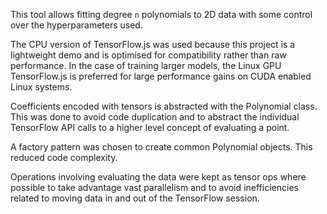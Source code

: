 This tool allows fitting degree `n` polynomials to 2D data with some control over the hyperparameters used.

The CPU version of TensorFlow.js was used because this project is a lightweight demo and is optimised for compatibility rather than raw performance. In the case of training larger models, the Linux GPU TensorFlow.js is preferred for large performance gains on CUDA enabled Linux systems.

Coefficients encoded with tensors is abstracted with the Polynomial class. This was done to avoid code duplication and to abstract the individual TensorFlow API calls to a higher level concept of evaluating a point.

A factory pattern was chosen to create common Polynomial objects. This reduced code complexity.

Operations involving evaluating the data were kept as tensor ops where possible to take advantage vast parallelism and to avoid inefficiencies related to moving data in and out of the TensorFlow session.
